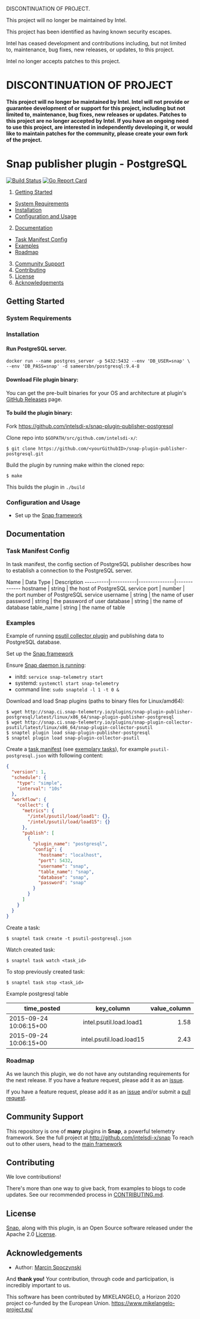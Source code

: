 DISCONTINUATION OF PROJECT. 

This project will no longer be maintained by Intel.

This project has been identified as having known security escapes.

Intel has ceased development and contributions including, but not limited to, maintenance, bug fixes, new releases, or updates, to this project.  

Intel no longer accepts patches to this project.

# DISCONTINUATION OF PROJECT 

**This project will no longer be maintained by Intel.  Intel will not provide or guarantee development of or support for this project, including but not limited to, maintenance, bug fixes, new releases or updates.  Patches to this project are no longer accepted by Intel. If you have an ongoing need to use this project, are interested in independently developing it, or would like to maintain patches for the community, please create your own fork of the project.**


# Snap publisher plugin - PostgreSQL

[![Build Status](https://api.travis-ci.org/intelsdi-x/snap-plugin-publisher-postgresql.svg)](https://travis-ci.org/intelsdi-x/snap-plugin-publisher-postgresql)
[![Go Report Card](http://goreportcard.com/badge/intelsdi-x/snap-plugin-publisher-postgresql)](http://goreportcard.com/report/intelsdi-x/snap-plugin-publisher-postgresql)



1. [Getting Started](#getting-started)
  * [System Requirements](#system-requirements)
  * [Installation](#installation)
  * [Configuration and Usage](#configuration-and-usage)
2. [Documentation](#documentation)
  * [Task Manifest Config](#task-manifest-config)
  * [Examples](#examples)
  * [Roadmap](#roadmap)
3. [Community Support](#community-support)
4. [Contributing](#contributing)
5. [License](#license)
6. [Acknowledgements](#acknowledgements)

## Getting Started

### System Requirements

### Installation

#### Run PostgreSQL server.

```
docker run --name postgres_server -p 5432:5432 --env 'DB_USER=snap' \
--env 'DB_PASS=snap' -d sameersbn/postgresql:9.4-8
```

#### Download File plugin binary:
You can get the pre-built binaries for your OS and architecture at plugin's [GitHub Releases](https://github.com/intelsdi-x/snap-plugin-publisher-postgresql/releases) page.

#### To build the plugin binary:
Fork https://github.com/intelsdi-x/snap-plugin-publisher-postgresql

Clone repo into `$GOPATH/src/github.com/intelsdi-x/`:

```
$ git clone https://github.com/<yourGithubID>/snap-plugin-publisher-postgresql.git
```

Build the plugin by running make within the cloned repo:
```
$ make
```
This builds the plugin in `./build`

### Configuration and Usage
* Set up the [Snap framework](https://github.com/intelsdi-x/snap/blob/master/README.md#getting-started)

## Documentation
### Task Manifest Config

In task manifest, the config section of PostgreSQL publisher describes how to establish a connection to the PostgreSQL server.

Name | Data Type | Description
----------|-----------|---------------|-------------
hostname | string | the host of PostgreSQL service
port | number | the port number of PostgreSQL service
username | string | the name of user
password | string | the password of user
database | string | the name of database 
table_name | string | the name of table

### Examples

Example of running [psutil collector plugin](https://github.com/intelsdi-x/snap-plugin-collector-psutil) and publishing data to PostgreSQL database.

Set up the [Snap framework](https://github.com/intelsdi-x/snap/blob/master/README.md#getting-started)

Ensure [Snap daemon is running](https://github.com/intelsdi-x/snap#running-snap):
* initd: `service snap-telemetry start`
* systemd: `systemctl start snap-telemetry`
* command line: `sudo snapteld -l 1 -t 0 &`


Download and load Snap plugins (paths to binary files for Linux/amd64):
```
$ wget http://snap.ci.snap-telemetry.io/plugins/snap-plugin-publisher-postgresql/latest/linux/x86_64/snap-plugin-publisher-postgresql
$ wget http://snap.ci.snap-telemetry.io/plugins/snap-plugin-collector-psutil/latest/linux/x86_64/snap-plugin-collector-psutil
$ snaptel plugin load snap-plugin-publisher-postgresql
$ snaptel plugin load snap-plugin-collector-psutil
```

Create a [task manifest](https://github.com/intelsdi-x/snap/blob/master/docs/TASKS.md) (see [exemplary tasks](examples/)),
for example `psutil-postgresql.json` with following content:
```json
{
  "version": 1,
  "schedule": {
    "type": "simple",
    "interval": "10s"
  },
  "workflow": {
    "collect": {
      "metrics": {
        "/intel/psutil/load/load1": {},
        "/intel/psutil/load/load15": {}
      },
      "publish": [
        {
          "plugin_name": "postgresql",
          "config": {
            "hostname": "localhost",
            "port": 5432,
            "username": "snap",
            "table_name": "snap",
            "database": "snap",
            "password": "snap"
          }
        }
      ]
    }
  }
}
```

Create a task:
```
$ snaptel task create -t psutil-postgresql.json
```

Watch created task:
```
$ snaptel task watch <task_id>
```

To stop previously created task:
```
$ snaptel task stop <task_id>
```

Example postgresql table

|     time_posted       |     key_column           | value_column  |
|-----------------------|:------------------------:|--------------:|
|2015-09-24 10:06:15+00 | intel.psutil.load.load1  | 1.58          |
|2015-09-24 10:06:15+00 | intel.psutil.load.load15 | 2.43          |

### Roadmap
As we launch this plugin, we do not have any outstanding requirements for the next release. If you have a feature request, please add it as an [issue](https://github.com/intelsdi-x/snap-plugin-publisher-postgresql/issues).

If you have a feature request, please add it as an [issue](https://github.com/intelsdi-x/snap-plugin-publisher-postgresql/issues/new) and/or submit a [pull request](https://github.com/intelsdi-x/snap-plugin-publisher-postgresql/pulls).

## Community Support
This repository is one of **many** plugins in **Snap**, a powerful telemetry framework. See the full project at http://github.com/intelsdi-x/snap To reach out to other users, head to the [main framework](https://github.com/intelsdi-x/snap#community-support)

## Contributing
We love contributions! 

There's more than one way to give back, from examples to blogs to code updates. See our recommended process in [CONTRIBUTING.md](CONTRIBUTING.md).

## License
[Snap](http://github.com/intelsdi-x/snap), along with this plugin, is an Open Source software released under the Apache 2.0 [License](LICENSE).

## Acknowledgements

* Author: [Marcin Spoczynski](https://github.com/sandlbn/)

And **thank you!** Your contribution, through code and participation, is incredibly important to us.

This software has been contributed by MIKELANGELO, a Horizon 2020 project co-funded by the European Union. https://www.mikelangelo-project.eu/

